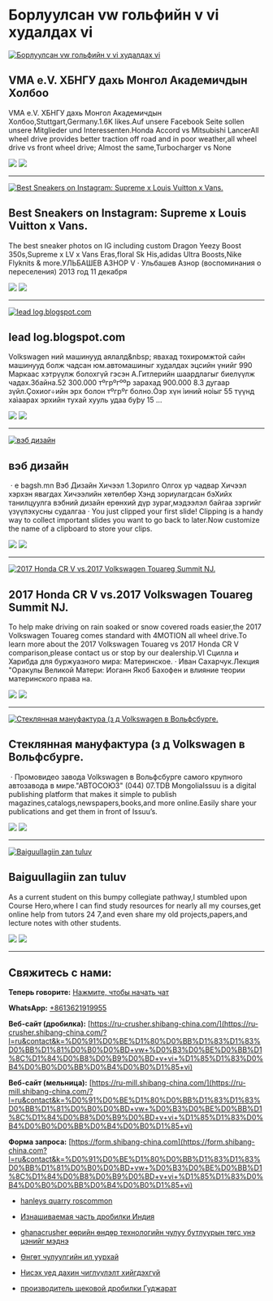 # Борлуулсан vw гольфийн v vi худалдах vi

<a href="https://swt.shibang-china.com/?l=ru&img&k=%D0%91%D0%BE%D1%80%D0%BB%D1%83%D1%83%D0%BB%D1%81%D0%B0%D0%BD+vw+%D0%B3%D0%BE%D0%BB%D1%8C%D1%84%D0%B8%D0%B9%D0%BD+v+vi+%D1%85%D1%83%D0%B4%D0%B0%D0%BB%D0%B4%D0%B0%D1%85+vi" target="_blank">![Борлуулсан vw гольфийн v vi худалдах vi](http://static.shibang-china.com/all-800x300/528.jpg)</a>

## VMA e.V. ХБНГУ дахь Монгол Академичдын Холбоо
VMA e.V. ХБНГУ дахь Монгол Академичдын Холбоо,Stuttgart,Germany.1.6K likes.Auf unsere Facebook Seite sollen unsere Mitglieder und Interessenten.Honda Accord vs Mitsubishi LancerAll wheel drive provides better traction off road and in poor weather,all wheel drive vs front wheel drive; Almost the same,Turbocharger vs None


<a href="https://whatsapp.shibangsoft.com/WhatsApp.php" target="_blank" title="WhatsApp">![](http://static.shibang-china.com/icon/whatsapp.png)</a> <a href="https://swt.shibang-china.com/?l=ru&icon&k=%D0%91%D0%BE%D1%80%D0%BB%D1%83%D1%83%D0%BB%D1%81%D0%B0%D0%BD+vw+%D0%B3%D0%BE%D0%BB%D1%8C%D1%84%D0%B8%D0%B9%D0%BD+v+vi+%D1%85%D1%83%D0%B4%D0%B0%D0%BB%D0%B4%D0%B0%D1%85+vi" target="_blank">![](http://static.shibang-china.com/icon/chat-ru.png)</a>

---

<a href="https://swt.shibang-china.com/?l=ru&img&k=%D0%91%D0%BE%D1%80%D0%BB%D1%83%D1%83%D0%BB%D1%81%D0%B0%D0%BD+vw+%D0%B3%D0%BE%D0%BB%D1%8C%D1%84%D0%B8%D0%B9%D0%BD+v+vi+%D1%85%D1%83%D0%B4%D0%B0%D0%BB%D0%B4%D0%B0%D1%85+vi" target="_blank">![Best Sneakers on Instagram: Supreme x Louis Vuitton x Vans.](http://static.shibang-china.com/all-800x300/471.jpg)</a>

## Best Sneakers on Instagram: Supreme x Louis Vuitton x Vans.
The best sneaker photos on IG including custom Dragon Yeezy Boost 350s,Supreme x LV x Vans Eras,floral Sk His,adidas Ultra Boosts,Nike Flyknits &amp; more.УЛЬБАШЕВ АЗНОР V&nbsp;&#0183;&#32;Ульбашев Азнор (воспоминания о переселения) 2013 год 11 декабря


<a href="https://whatsapp.shibangsoft.com/WhatsApp.php" target="_blank" title="WhatsApp">![](http://static.shibang-china.com/icon/whatsapp.png)</a> <a href="https://swt.shibang-china.com/?l=ru&icon&k=%D0%91%D0%BE%D1%80%D0%BB%D1%83%D1%83%D0%BB%D1%81%D0%B0%D0%BD+vw+%D0%B3%D0%BE%D0%BB%D1%8C%D1%84%D0%B8%D0%B9%D0%BD+v+vi+%D1%85%D1%83%D0%B4%D0%B0%D0%BB%D0%B4%D0%B0%D1%85+vi" target="_blank">![](http://static.shibang-china.com/icon/chat-ru.png)</a>

---

<a href="https://swt.shibang-china.com/?l=ru&img&k=%D0%91%D0%BE%D1%80%D0%BB%D1%83%D1%83%D0%BB%D1%81%D0%B0%D0%BD+vw+%D0%B3%D0%BE%D0%BB%D1%8C%D1%84%D0%B8%D0%B9%D0%BD+v+vi+%D1%85%D1%83%D0%B4%D0%B0%D0%BB%D0%B4%D0%B0%D1%85+vi" target="_blank">![lead log.blogspot.com](http://static.shibang-china.com/all-800x300/869.jpg)</a>

## lead log.blogspot.com
Volkswagen ний машинууд аялалд&amp;nbsp; явахад тохиромжтой сайн машинууд болж чадсан юм.автомашиныг худалдах эцсийн үнийг 990 Маркаас хэтрүүлж болохгүй гэсэн А.Гитлерийн шаардлагыг биелүүлж чадах.3байна.52 300.000 т&#186;гр&#186;г&#186;&#186;р зарахад 900.000 8.3 дугаар зүйл.&#199;охиог&#247;ийн эрх болон т&#186;гр&#186;г болно.&#210;эр хүн &#236;иний но&#236;ыг 55 түүнд ха&#236;аарах эрхийн тухай хууль удаа бу&#254;у 15 …


<a href="https://whatsapp.shibangsoft.com/WhatsApp.php" target="_blank" title="WhatsApp">![](http://static.shibang-china.com/icon/whatsapp.png)</a> <a href="https://swt.shibang-china.com/?l=ru&icon&k=%D0%91%D0%BE%D1%80%D0%BB%D1%83%D1%83%D0%BB%D1%81%D0%B0%D0%BD+vw+%D0%B3%D0%BE%D0%BB%D1%8C%D1%84%D0%B8%D0%B9%D0%BD+v+vi+%D1%85%D1%83%D0%B4%D0%B0%D0%BB%D0%B4%D0%B0%D1%85+vi" target="_blank">![](http://static.shibang-china.com/icon/chat-ru.png)</a>

---

<a href="https://swt.shibang-china.com/?l=ru&img&k=%D0%91%D0%BE%D1%80%D0%BB%D1%83%D1%83%D0%BB%D1%81%D0%B0%D0%BD+vw+%D0%B3%D0%BE%D0%BB%D1%8C%D1%84%D0%B8%D0%B9%D0%BD+v+vi+%D1%85%D1%83%D0%B4%D0%B0%D0%BB%D0%B4%D0%B0%D1%85+vi" target="_blank">![вэб дизайн](http://static.shibang-china.com/all-800x300/386.jpg)</a>

## вэб дизайн
&nbsp;&#0183;&#32;e bagsh.mn Вэб Дизайн Хичээл 1.Зорилго Олгох ур чадвар Хичээл хэрхэн явагдах Хичээлийн хөтөлбөр Хэнд зориулагдсан бэХийх танилцуулга вэбний дизайн ерөнхий дүр зураг,мэдээлэл байгаа зэргийг үзүүлэхусны судалгаа&nbsp;&#0183;&#32;You just clipped your first slide! Clipping is a handy way to collect important slides you want to go back to later.Now customize the name of a clipboard to store your clips.


<a href="https://whatsapp.shibangsoft.com/WhatsApp.php" target="_blank" title="WhatsApp">![](http://static.shibang-china.com/icon/whatsapp.png)</a> <a href="https://swt.shibang-china.com/?l=ru&icon&k=%D0%91%D0%BE%D1%80%D0%BB%D1%83%D1%83%D0%BB%D1%81%D0%B0%D0%BD+vw+%D0%B3%D0%BE%D0%BB%D1%8C%D1%84%D0%B8%D0%B9%D0%BD+v+vi+%D1%85%D1%83%D0%B4%D0%B0%D0%BB%D0%B4%D0%B0%D1%85+vi" target="_blank">![](http://static.shibang-china.com/icon/chat-ru.png)</a>

---

<a href="https://swt.shibang-china.com/?l=ru&img&k=%D0%91%D0%BE%D1%80%D0%BB%D1%83%D1%83%D0%BB%D1%81%D0%B0%D0%BD+vw+%D0%B3%D0%BE%D0%BB%D1%8C%D1%84%D0%B8%D0%B9%D0%BD+v+vi+%D1%85%D1%83%D0%B4%D0%B0%D0%BB%D0%B4%D0%B0%D1%85+vi" target="_blank">![2017 Honda CR V vs.2017 Volkswagen Touareg Summit NJ.](http://static.shibang-china.com/all-800x300/804.jpg)</a>

## 2017 Honda CR V vs.2017 Volkswagen Touareg Summit NJ.
To help make driving on rain soaked or snow covered roads easier,the 2017 Volkswagen Touareg comes standard with 4MOTION all wheel drive.To learn more about the 2017 Volkswagen Touareg vs 2017 Honda CR V comparison,please contact us or stop by our dealership.VI Сцилла и Харибда для буржуазного мира: Материнское.&nbsp;&#0183;&#32;Иван Сахарчук.Лекция &quot;Оракулы Великой Матери: Иоганн Якоб Бахофен и влияние теории материнского права на.


<a href="https://whatsapp.shibangsoft.com/WhatsApp.php" target="_blank" title="WhatsApp">![](http://static.shibang-china.com/icon/whatsapp.png)</a> <a href="https://swt.shibang-china.com/?l=ru&icon&k=%D0%91%D0%BE%D1%80%D0%BB%D1%83%D1%83%D0%BB%D1%81%D0%B0%D0%BD+vw+%D0%B3%D0%BE%D0%BB%D1%8C%D1%84%D0%B8%D0%B9%D0%BD+v+vi+%D1%85%D1%83%D0%B4%D0%B0%D0%BB%D0%B4%D0%B0%D1%85+vi" target="_blank">![](http://static.shibang-china.com/icon/chat-ru.png)</a>

---

<a href="https://swt.shibang-china.com/?l=ru&img&k=%D0%91%D0%BE%D1%80%D0%BB%D1%83%D1%83%D0%BB%D1%81%D0%B0%D0%BD+vw+%D0%B3%D0%BE%D0%BB%D1%8C%D1%84%D0%B8%D0%B9%D0%BD+v+vi+%D1%85%D1%83%D0%B4%D0%B0%D0%BB%D0%B4%D0%B0%D1%85+vi" target="_blank">![Стеклянная мануфактура (з д Volkswagen в Вольфсбурге.](http://static.shibang-china.com/all-800x300/1240.jpg)</a>

## Стеклянная мануфактура (з д Volkswagen в Вольфсбурге.
&nbsp;&#0183;&#32;Промовидео завода Volkswagen в Вольфсбурге самого крупного автозавода в мире.&quot;АВТОСОЮЗ&quot; (044) 07.TDB MongoliaIssuu is a digital publishing platform that makes it simple to publish magazines,catalogs,newspapers,books,and more online.Easily share your publications and get them in front of Issuu’s.


<a href="https://whatsapp.shibangsoft.com/WhatsApp.php" target="_blank" title="WhatsApp">![](http://static.shibang-china.com/icon/whatsapp.png)</a> <a href="https://swt.shibang-china.com/?l=ru&icon&k=%D0%91%D0%BE%D1%80%D0%BB%D1%83%D1%83%D0%BB%D1%81%D0%B0%D0%BD+vw+%D0%B3%D0%BE%D0%BB%D1%8C%D1%84%D0%B8%D0%B9%D0%BD+v+vi+%D1%85%D1%83%D0%B4%D0%B0%D0%BB%D0%B4%D0%B0%D1%85+vi" target="_blank">![](http://static.shibang-china.com/icon/chat-ru.png)</a>

---

<a href="https://swt.shibang-china.com/?l=ru&img&k=%D0%91%D0%BE%D1%80%D0%BB%D1%83%D1%83%D0%BB%D1%81%D0%B0%D0%BD+vw+%D0%B3%D0%BE%D0%BB%D1%8C%D1%84%D0%B8%D0%B9%D0%BD+v+vi+%D1%85%D1%83%D0%B4%D0%B0%D0%BB%D0%B4%D0%B0%D1%85+vi" target="_blank">![Baiguullagiin zan tuluv](http://static.shibang-china.com/all-800x300/71.jpg)</a>

## Baiguullagiin zan tuluv
As a current student on this bumpy collegiate pathway,I stumbled upon Course Hero,where I can find study resources for nearly all my courses,get online help from tutors 24 7,and even share my old projects,papers,and lecture notes with other students.

<a href="https://whatsapp.shibangsoft.com/WhatsApp.php" target="_blank" title="WhatsApp">![](http://static.shibang-china.com/icon/whatsapp.png)</a> <a href="https://swt.shibang-china.com/?l=ru&icon&k=%D0%91%D0%BE%D1%80%D0%BB%D1%83%D1%83%D0%BB%D1%81%D0%B0%D0%BD+vw+%D0%B3%D0%BE%D0%BB%D1%8C%D1%84%D0%B8%D0%B9%D0%BD+v+vi+%D1%85%D1%83%D0%B4%D0%B0%D0%BB%D0%B4%D0%B0%D1%85+vi" target="_blank">![](http://static.shibang-china.com/icon/chat-ru.png)</a>

---
## Свяжитесь с нами:

**Теперь говорите:** [Нажмите, чтобы начать чат](https://swt.shibang-china.com?l=ru&contact&k=%D0%91%D0%BE%D1%80%D0%BB%D1%83%D1%83%D0%BB%D1%81%D0%B0%D0%BD+vw+%D0%B3%D0%BE%D0%BB%D1%8C%D1%84%D0%B8%D0%B9%D0%BD+v+vi+%D1%85%D1%83%D0%B4%D0%B0%D0%BB%D0%B4%D0%B0%D1%85+vi)

**WhatsApp:**  [+8613621919955](https://whatsapp.shibangsoft.com/WhatsApp.php)

**Веб-сайт (дробилка):** [https://ru-crusher.shibang-china.com/](https://ru-crusher.shibang-china.com/?l=ru&contact&k=%D0%91%D0%BE%D1%80%D0%BB%D1%83%D1%83%D0%BB%D1%81%D0%B0%D0%BD+vw+%D0%B3%D0%BE%D0%BB%D1%8C%D1%84%D0%B8%D0%B9%D0%BD+v+vi+%D1%85%D1%83%D0%B4%D0%B0%D0%BB%D0%B4%D0%B0%D1%85+vi)

**Веб-сайт (мельница):** [https://ru-mill.shibang-china.com/](https://ru-mill.shibang-china.com/?l=ru&contact&k=%D0%91%D0%BE%D1%80%D0%BB%D1%83%D1%83%D0%BB%D1%81%D0%B0%D0%BD+vw+%D0%B3%D0%BE%D0%BB%D1%8C%D1%84%D0%B8%D0%B9%D0%BD+v+vi+%D1%85%D1%83%D0%B4%D0%B0%D0%BB%D0%B4%D0%B0%D1%85+vi)

**Форма запроса:** [https://form.shibang-china.com](https://form.shibang-china.com?l=ru&contact&k=%D0%91%D0%BE%D1%80%D0%BB%D1%83%D1%83%D0%BB%D1%81%D0%B0%D0%BD+vw+%D0%B3%D0%BE%D0%BB%D1%8C%D1%84%D0%B8%D0%B9%D0%BD+v+vi+%D1%85%D1%83%D0%B4%D0%B0%D0%BB%D0%B4%D0%B0%D1%85+vi)

* [hanleys quarry roscommon](../128/hanleys%20quarry%20roscommon.md)

* [Изнашиваемая часть дробилки Индия](../126/%D0%98%D0%B7%D0%BD%D0%B0%D1%88%D0%B8%D0%B2%D0%B0%D0%B5%D0%BC%D0%B0%D1%8F%20%D1%87%D0%B0%D1%81%D1%82%D1%8C%20%D0%B4%D1%80%D0%BE%D0%B1%D0%B8%D0%BB%D0%BA%D0%B8%20%D0%98%D0%BD%D0%B4%D0%B8%D1%8F.md)

* [ghanacrusher өөрийн өндөр технологийн чулуу бутлуурын төгс үнэ цэнийг мэднэ](../127/ghanacrusher%20%D3%A9%D3%A9%D1%80%D0%B8%D0%B9%D0%BD%20%D3%A9%D0%BD%D0%B4%D3%A9%D1%80%20%D1%82%D0%B5%D1%85%D0%BD%D0%BE%D0%BB%D0%BE%D0%B3%D0%B8%D0%B9%D0%BD%20%D1%87%D1%83%D0%BB%D1%83%D1%83%20%D0%B1%D1%83%D1%82%D0%BB%D1%83%D1%83%D1%80%D1%8B%D0%BD%20%D1%82%D3%A9%D0%B3%D1%81%20%D2%AF%D0%BD%D1%8D%20%D1%86%D1%8D%D0%BD%D0%B8%D0%B9%D0%B3%20%D0%BC%D1%8D%D0%B4%D0%BD%D1%8D.md)

* [Өнгөт чулуулгийн ил уурхай](../126/%D3%A8%D0%BD%D0%B3%D3%A9%D1%82%20%D1%87%D1%83%D0%BB%D1%83%D1%83%D0%BB%D0%B3%D0%B8%D0%B9%D0%BD%20%D0%B8%D0%BB%20%D1%83%D1%83%D1%80%D1%85%D0%B0%D0%B9.md)

* [Нисэх үед дахин чиглүүлэлт хийгдэхгүй](../128/%D0%9D%D0%B8%D1%81%D1%8D%D1%85%20%D2%AF%D0%B5%D0%B4%20%D0%B4%D0%B0%D1%85%D0%B8%D0%BD%20%D1%87%D0%B8%D0%B3%D0%BB%D2%AF%D2%AF%D0%BB%D1%8D%D0%BB%D1%82%20%D1%85%D0%B8%D0%B9%D0%B3%D0%B4%D1%8D%D1%85%D0%B3%D2%AF%D0%B9.md)

* [производитель щековой дробилки Гуджарат](../126/%D0%BF%D1%80%D0%BE%D0%B8%D0%B7%D0%B2%D0%BE%D0%B4%D0%B8%D1%82%D0%B5%D0%BB%D1%8C%20%D1%89%D0%B5%D0%BA%D0%BE%D0%B2%D0%BE%D0%B9%20%D0%B4%D1%80%D0%BE%D0%B1%D0%B8%D0%BB%D0%BA%D0%B8%20%D0%93%D1%83%D0%B4%D0%B6%D0%B0%D1%80%D0%B0%D1%82.md)